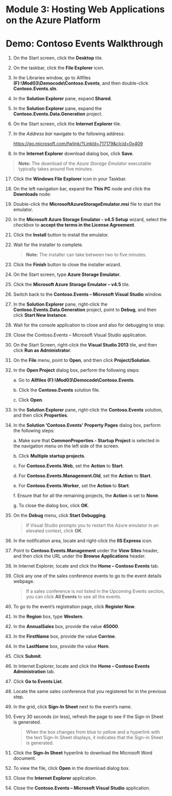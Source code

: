 # Module 3: Hosting Web Applications on the Azure Platform

# Demo: Contoso Events Walkthrough

1.  On the Start screen, click the **Desktop** tile.

1.  On the taskbar, click the **File Explorer** icon.

1.  In the Libraries window, go to Allfiles **(F):\\Mod03\\Democode\\Contoso.Events**, and then double-click **Contoso.Events.sln**.

1.  In the **Solution Explorer** pane, expand **Shared**.

1.  In the **Solution Explorer** pane, expand the **Contoso.Events.Data.Generation** project.

1.  On the Start screen, click the **Internet Explorer** tile.

1.	In the *Address bar* navigate to the following address:

	<https://go.microsoft.com/fwlink/?LinkId=717179&clcid=0x409>

16. In the **Internet Explorer** download dialog box, click **Save**.

  > **Note:** The download of the *Azure Storage Emulator* executable typically takes around five minutes.

17. Click the **Windows File Explorer** icon in your Taskbar.

18. On the left navigation bar, expand the **This PC** node and click the **Downloads** node:

19. Double-click the **MicrosoftAzureStorageEmulator.msi** file to start the emulator.

20. In the **Microsoft Azure Storage Emulator - v4.5 Setup** wizard, select the *checkbox* to **accept the terms in the License Agreement**.

21. Click the **Install** button to install the emulator.

22. Wait for the installer to complete.

	> **Note:** The installer can take between two to five minutes.

23. Click the **Finish** button to close the installer wizard.

1.  On the Start screen, type **Azure Storage Emulator**.

1.  Click the **Microsoft Azure Storage Emulator – v4.5** tile.

1.  Switch back to the **Contoso.Events – Microsoft Visual Studio** window.

1.  In the **Solution Explorer** pane, right-click the **Contoso.Events.Data.Generation** project, point to **Debug**, and then click **Start New Instance**.

1. Wait for the console application to close and also for debugging to stop.

1. Close the Contoso.Events – Microsoft Visual Studio application.

1. On the Start Screen, right-click the **Visual Studio 2013** tile, and then click **Run as Administrator**.

1. On the **File** menu, point to **Open**, and then click **Project/Solution**.

1. In the **Open Project** dialog box, perform the following steps:

	a.  Go to **Allfiles (F):\\Mod03\\Democode\\Contoso.Events**.

	b.  Click the **Contoso.Events** solution file.

	c.  Click **Open**.

1.  In the **Solution Explorer** pane, right-click the **Contoso.Events** solution, and then click **Properties**.

1.  In the **Solution ‘Contoso.Events’** **Property Pages** dialog box, perform the following steps:

	a.  Make sure that **CommonProperties - Startup Project** is selected in the navigation menu on the left side of the screen.

	b.  Click **Multiple startup projects**.

	c.  For **Contoso.Events.Web**, set the **Action** to **Start**.

	d.  For **Contoso.Events.Management.Old**, set the **Action** to **Start**.

	e.  For **Contoso.Events.Worker**, set the **Action** to **Start**.

	f.  Ensure that for all the remaining projects, the **Action** is set to **None**.

	g.  To close the dialog box, click **OK**.

1.  On the **Debug** menu, click **Start Debugging**.

	> If Visual Studio prompts you to restart the Azure emulator in an elevated context, click **OK**.

1.  In the notification area, locate and right-click the **IIS Express** icon.

1.  Point to **Contoso.Events.Management** under the **View Sites** header, and then click the URL under the **Browse Applications** header.

1.  In Internet Explorer, locate and click the **Home – Contoso Events** tab.

1.  Click any one of the sales conference events to go to the event details webpage.

	> If a sales conference is not listed in the Upcoming Events section, you can click **All Events** to see all the events.

1.  To go to the event’s registration page, click **Register Now**.

1.  In the **Region** box, type **Western**.

1.  In the **AnnualSales** box, provide the value **45000**.

1.  In the **FirstName** box, provide the value **Corrine**.

1.  In the **LastName** box, provide the value **Horn**.

1.  Click **Submit**.

1.  In Internet Explorer, locate and click the **Home – Contoso Events Administration** tab.

1.  Click **Go to Events List**.

1.  Locate the same sales conference that you registered for in the previous step.

1. In the grid, click **Sign-In Sheet** next to the event’s name.

1. Every 30 seconds (or less), refresh the page to see if the Sign-in Sheet is generated.

	> When the box changes from blue to yellow and a hyperlink with the text Sign-In Sheet displays, it indicates that the Sign-in Sheet is generated.

1.  Click the **Sign-In Sheet** hyperlink to download the Microsoft Word document.

1.  To view the file, click **Open** in the download dialog box.

1.  Close the **Internet Explorer** application.

1.  Close the **Contoso.Events – Microsoft Visual Studio** application.
